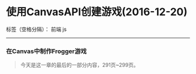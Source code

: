 ﻿# 使用CanvasAPI创建游戏(2016-12-20)

标签（空格分隔）： 前端 js

---

### **在Canvas中制作Frogger游戏**
> 今天是这一章的最后的一部分内容，291页~299页。




